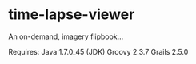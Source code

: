 # time-lapse-viewer
An on-demand, imagery flipbook...

Requires:
Java 1.7.0_45 (JDK)
Groovy 2.3.7
Grails 2.5.0
